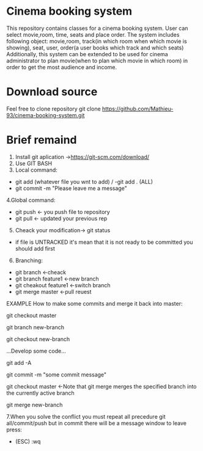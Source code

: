 # Cinema booking system
This repository contains classes for a cinema booking system.
User can select movie,room, time, seats and place order. 
The system includes following object: movie,room, track(in which room when which movie is showing), seat, user, order(a user
books which track and which seats) 
Additionally, this system can be extended to be used for cinema administrator to plan movie(when to plan which movie in which
room) in order to get the most audience and income.


# Download source
Feel free to clone repository
  git clone https://github.com/Mathieu-93/cinema-booking-system.git

# Brief remaind
1. Install git aplication ->https://git-scm.com/download/ 
2. Use GIT BASH
3. Local command:
  - git add (whatever file you wnt to add) / -git add . (ALL)
  - git commit -m "Please leave me a message"
  
4.Global command:
  - git push <- you push file to repository 
  - git pull <- updated your previous rep
5. Cheack your modification-> git status
  - if file is UNTRACKED it's mean that it is not ready to be committed you should add first
6. Branching:
  - git branch <-cheack
  - git branch feature1 <-new branch
  - git cheakout feature1 <-switch branch
  - git merge master <-pull reuest
  
  EXAMPLE How to make some commits and merge it back into master: 
  
  git checkout master
  
  git branch new-branch
  
  git checkout new-branch
  
 ...Develop some code...
 
  git add -A
  
  git commit -m "some commit message"
  
  git checkout master <-Note that git merge merges the specified branch into the currently active branch
  
  git merge new-branch
  
7.When you solve the conflict you must repeat all precedure git all/commit/push but in commit there will be a message window to leave press:
  - (ESC) :wq
 
